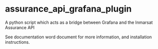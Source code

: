 # assurance_api_grafana_plugin
A python script which acts as a bridge between Grafana and the Inmarsat Assurance API

See documentation word document for more information, and installation instructions.
